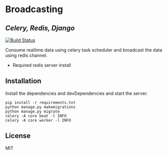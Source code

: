 <h1 class="code-line" data-line-start=0 data-line-end=1 ><a id="Broadcasting_0"></a>Broadcasting</h1>
<h2 class="code-line" data-line-start=1 data-line-end=2 ><a id="_Celery_Redis_Django__1"></a><em>Celery, Redis, Django</em></h2>
<p class="has-line-data" data-line-start="4" data-line-end="5"><a href="https://travis-ci.org/joemccann/dillinger"><img src="https://travis-ci.org/joemccann/dillinger.svg?branch=master" alt="Build Status"></a></p>
<p class="has-line-data" data-line-start="6" data-line-end="7">Consume realtime data using celery task scheduler and broadcast the data using redis channel.</p>
<ul>
<li class="has-line-data" data-line-start="8" data-line-end="9">Required redis server install</li>
</ul>
<h2 class="code-line" data-line-start=11 data-line-end=12 ><a id="Installation_11"></a>Installation</h2>
<p class="has-line-data" data-line-start="13" data-line-end="14">Install the dependencies and devDependencies and start the server.</p>
<pre><code class="has-line-data" data-line-start="16" data-line-end="22" class="language-sh">pip install -r requirements.txt
python manage.py makemigrations
python manage.py migrate
celery -A core beat <span class="hljs-operator">-l</span> INFO
celery -A core worker <span class="hljs-operator">-l</span> INFO
</code></pre>
<h2 class="code-line" data-line-start=24 data-line-end=25 ><a id="License_24"></a>License</h2>
<p class="has-line-data" data-line-start="26" data-line-end="27">MIT</p>
